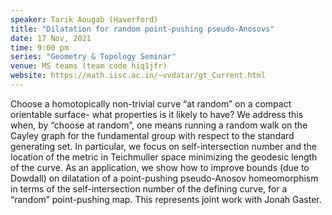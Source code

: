 ```yaml
---
speaker: Tarik Aougab (Haverford) 
title: "Dilatation for random point-pushing pseudo-Anosovs"
date: 17 Nov, 2021
time: 9:00 pm
series: "Geometry & Topology Seminar"
venue: MS teams (team code hiq1jfr)
website: https://math.iisc.ac.in/~vvdatar/gt_Current.html
---
```


Choose a homotopically non-trivial curve “at random” on a compact orientable surface- what properties is it likely to have? We address this when, 
by “choose at random”, one means running a random walk on the Cayley graph for the fundamental group with respect to the standard generating set. 
In particular, we focus on self-intersection number and the location of the metric in Teichmuller space minimizing the geodesic length of the curve. 
As an application, we show how to improve bounds (due to Dowdall) on dilatation of a point-pushing pseudo-Anosov homeomorphism in terms of the self-intersection 
number of the defining curve, for a “random” point-pushing map. This represents joint work with Jonah Gaster. 
